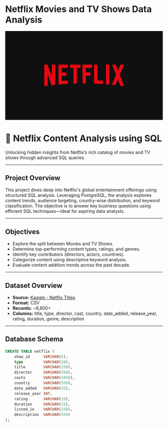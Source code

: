 # Netflix Movies and TV Shows Data Analysis
![Netflix Logo](https://github.com/ysukeerthi/Netflix-Data-Analysis/raw/main/Netflix_logo.png)
# 🎥 Netflix Content Analysis using SQL

Unlocking hidden insights from Netflix’s rich catalog of movies and TV shows through advanced SQL queries.

---

## Project Overview

This project dives deep into Netflix's global entertainment offerings using structured SQL analysis. Leveraging PostgreSQL, the analysis explores content trends, audience targeting, country-wise distribution, and keyword classification. The objective is to answer key business questions using efficient SQL techniques—ideal for aspiring data analysts.

---

## Objectives

- Explore the split between Movies and TV Shows.
- Determine top-performing content types, ratings, and genres.
- Identify key contributors (directors, actors, countries).
- Categorize content using descriptive keyword analysis.
- Evaluate content addition trends across the past decade.

---

## Dataset Overview

- **Source:** [Kaggle - Netflix Titles](https://www.kaggle.com/datasets/shivamb/netflix-shows)
- **Format:** CSV
- **Records:** ~8,800+
- **Columns:** title, type, director, cast, country, date_added, release_year, rating, duration, genre, description

---

## Database Schema

```sql
CREATE TABLE netflix (
    show_id      VARCHAR(5),
    type         VARCHAR(10),
    title        VARCHAR(250),
    director     VARCHAR(550),
    casts        VARCHAR(1050),
    country      VARCHAR(550),
    date_added   VARCHAR(55),
    release_year INT,
    rating       VARCHAR(15),
    duration     VARCHAR(15),
    listed_in    VARCHAR(250),
    description  VARCHAR(550)
);


